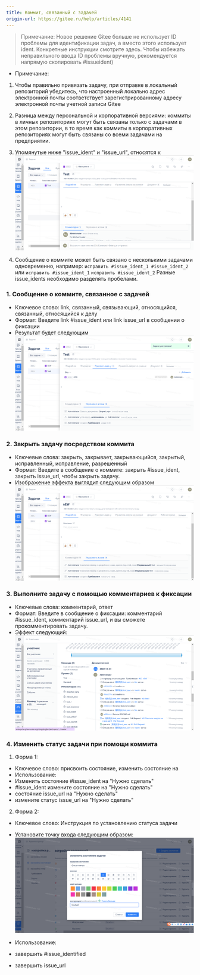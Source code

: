 ```yaml
---
title: Коммит, связанный с задачей
origin-url: https://gitee.ru/help/articles/4141
---
```


> Примечание: Новое решение Gitee больше не использует ID проблемы для идентификации задач, а вместо этого использует ident. Конкретные инструкции смотрите здесь. Чтобы избежать неправильного ввода ID проблемы вручную, рекомендуется напрямую скопировать #issueident)

- Примечание:

1. Чтобы правильно привязать задачу, при отправке в локальный репозиторий убедитесь, что настроенный локально адрес электронной почты соответствует зарегистрированному адресу электронной почты учетной записи Gitee
2. Разница между персональной и корпоративной версиями: коммиты в личных репозиториях могут быть связаны только с задачами в этом репозитории, в то время как коммиты в корпоративных репозиториях могут быть связаны со всеми задачами на предприятии.
3. Упомянутые ниже "issue_ident" и "issue_url", относятся к
![Описание изображения](../../../../../../assets/image186.png)

4. Сообщение о коммите может быть связано с несколькими задачами одновременно, например: `исправить #issue_ident_1 #issue_ident_2` или `исправить #issue_ident_1` `исправить #issue_ident_2` Разные issue_idents необходимо разделять пробелами.

### **1. Сообщение о коммите, связанное с задачей**

- Ключевое слово: link, связанный, связывающий, относящийся, связанный, относящийся к делу
- Формат: Введите link #issue_ident или link issue_url в сообщении о фиксации
- Результат будет следующим
![Описание изображения](../../../../../../assets/image187.png)

### **2. Закрыть задачу посредством коммита**

- Ключевые слова: закрыть, закрывает, закрывающийся, закрытый, исправленный, исправление, разрешенный
- Формат: Введите в сообщение о коммите: закрыть #issue_ident, закрыть issue_url, чтобы закрыть задачу.
- Изображение эффекта выглядит следующим образом
![Описание изображения](../../../../../../assets/image188.png)

### **3. Выполните задачу с помощью комментариев к фиксации**

- Ключевые слова: комментарий, ответ
- Формат: Введите в сообщение о фиксации: комментарий #issue_ident, комментарий issue_url, и вы сможете прокомментировать задачу.
- Эффект следующий:
![Описание изображения](../../../../../../assets/image189.png)

### **4. Изменить статус задачи при помощи коммита**

1. Форма 1:

- Ключевое слово: присвоить состояние, изменить состояние на
- Использование:
- Изменить состояние #issue_ident на "Нужно сделать"
- #issue_ident измените состояние на "Нужно сделать"
- состояние issue_url на "Нужно сделать"
- измените статус issue_url на "Нужно сделать"

2. Форма 2:

- Ключевое слово: Инструкция по установлению статуса задачи
- Установите точку входа следующим образом:
![Описание изображения](../../../../../../assets/image190.png)

- Использование:
- завершить #issue_identified
- завершить issue_url 